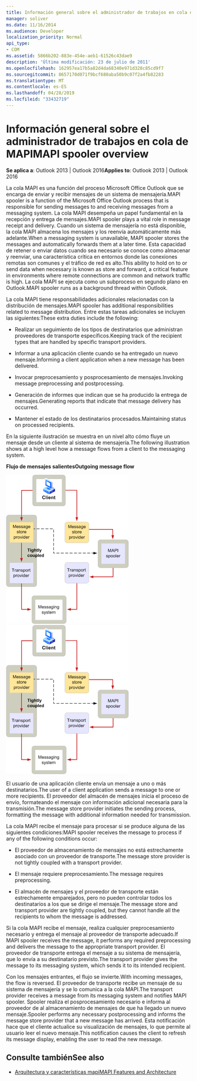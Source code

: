 ```yaml
---
title: Información general sobre el administrador de trabajos en cola de MAPI
manager: soliver
ms.date: 11/16/2014
ms.audience: Developer
localization_priority: Normal
api_type:
- COM
ms.assetid: 5866b202-883e-454e-aeb1-61526c43dae9
description: 'Última modificación: 23 de julio de 2011'
ms.openlocfilehash: 162957ea17b5a82d4da68340e971d328c85cd9f7
ms.sourcegitcommit: 8657170d071f9bcf680aba50b9c07f2a4fb82283
ms.translationtype: MT
ms.contentlocale: es-ES
ms.lasthandoff: 04/28/2019
ms.locfileid: "33432719"
---
```

# <a name="mapi-spooler-overview"></a><span data-ttu-id="ca889-103">Información general sobre el administrador de trabajos en cola de MAPI</span><span class="sxs-lookup"><span data-stu-id="ca889-103">MAPI spooler overview</span></span>
  
<span data-ttu-id="ca889-104">**Se aplica a**: Outlook 2013 | Outlook 2016</span><span class="sxs-lookup"><span data-stu-id="ca889-104">**Applies to**: Outlook 2013 | Outlook 2016</span></span> 
  
<span data-ttu-id="ca889-105">La cola MAPI es una función del proceso Microsoft Office Outlook que se encarga de enviar y recibir mensajes de un sistema de mensajería.</span><span class="sxs-lookup"><span data-stu-id="ca889-105">MAPI spooler is a function of the Microsoft Office Outlook process that is responsible for sending messages to and receiving messages from a messaging system.</span></span> <span data-ttu-id="ca889-106">La cola MAPI desempeña un papel fundamental en la recepción y entrega de mensajes.</span><span class="sxs-lookup"><span data-stu-id="ca889-106">MAPI spooler plays a vital role in message receipt and delivery.</span></span> <span data-ttu-id="ca889-107">Cuando un sistema de mensajería no está disponible, la cola MAPI almacena los mensajes y los reenvía automáticamente más adelante.</span><span class="sxs-lookup"><span data-stu-id="ca889-107">When a messaging system is unavailable, MAPI spooler stores the messages and automatically forwards them at a later time.</span></span> <span data-ttu-id="ca889-108">Esta capacidad de retener o enviar datos cuando sea necesario se conoce como almacenar y reenviar, una característica crítica en entornos donde las conexiones remotas son comunes y el tráfico de red es alto.</span><span class="sxs-lookup"><span data-stu-id="ca889-108">This ability to hold on to or send data when necessary is known as store and forward, a critical feature in environments where remote connections are common and network traffic is high.</span></span> <span data-ttu-id="ca889-109">La cola MAPI se ejecuta como un subproceso en segundo plano en Outlook.</span><span class="sxs-lookup"><span data-stu-id="ca889-109">MAPI spooler runs as a background thread within Outlook.</span></span>
  
<span data-ttu-id="ca889-110">La cola MAPI tiene responsabilidades adicionales relacionadas con la distribución de mensajes.</span><span class="sxs-lookup"><span data-stu-id="ca889-110">MAPI spooler has additional responsibilities related to message distribution.</span></span> <span data-ttu-id="ca889-111">Entre estas tareas adicionales se incluyen las siguientes:</span><span class="sxs-lookup"><span data-stu-id="ca889-111">These extra duties include the following:</span></span>
  
- <span data-ttu-id="ca889-112">Realizar un seguimiento de los tipos de destinatarios que administran proveedores de transporte específicos.</span><span class="sxs-lookup"><span data-stu-id="ca889-112">Keeping track of the recipient types that are handled by specific transport providers.</span></span>
    
- <span data-ttu-id="ca889-113">Informar a una aplicación cliente cuando se ha entregado un nuevo mensaje.</span><span class="sxs-lookup"><span data-stu-id="ca889-113">Informing a client application when a new message has been delivered.</span></span>
    
- <span data-ttu-id="ca889-114">Invocar preprocesamiento y posprocesamiento de mensajes.</span><span class="sxs-lookup"><span data-stu-id="ca889-114">Invoking message preprocessing and postprocessing.</span></span>
    
- <span data-ttu-id="ca889-115">Generación de informes que indican que se ha producido la entrega de mensajes.</span><span class="sxs-lookup"><span data-stu-id="ca889-115">Generating reports that indicate that message delivery has occurred.</span></span>
    
- <span data-ttu-id="ca889-116">Mantener el estado de los destinatarios procesados.</span><span class="sxs-lookup"><span data-stu-id="ca889-116">Maintaining status on processed recipients.</span></span>
    
<span data-ttu-id="ca889-117">En la siguiente ilustración se muestra en un nivel alto cómo fluye un mensaje desde un cliente al sistema de mensajería.</span><span class="sxs-lookup"><span data-stu-id="ca889-117">The following illustration shows at a high level how a message flows from a client to the messaging system.</span></span>
  
<span data-ttu-id="ca889-118">**Flujo de mensajes salientes**</span><span class="sxs-lookup"><span data-stu-id="ca889-118">**Outgoing message flow**</span></span>
  
<span data-ttu-id="ca889-119">![Flujo de mensajes salientes Flujo](media/amapi_46.gif "de mensajes salientes")</span><span class="sxs-lookup"><span data-stu-id="ca889-119">![Outgoing message flow](media/amapi_46.gif "Outgoing message flow")</span></span>
  
<span data-ttu-id="ca889-120">El usuario de una aplicación cliente envía un mensaje a uno o más destinatarios.</span><span class="sxs-lookup"><span data-stu-id="ca889-120">The user of a client application sends a message to one or more recipients.</span></span> <span data-ttu-id="ca889-121">El proveedor del almacén de mensajes inicia el proceso de envío, formateando el mensaje con información adicional necesaria para la transmisión.</span><span class="sxs-lookup"><span data-stu-id="ca889-121">The message store provider initiates the sending process, formatting the message with additional information needed for transmission.</span></span>
  
<span data-ttu-id="ca889-122">La cola MAPI recibe el mensaje para procesar si se produce alguna de las siguientes condiciones:</span><span class="sxs-lookup"><span data-stu-id="ca889-122">MAPI spooler receives the message to process if any of the following conditions occur:</span></span>
  
- <span data-ttu-id="ca889-123">El proveedor de almacenamiento de mensajes no está estrechamente asociado con un proveedor de transporte.</span><span class="sxs-lookup"><span data-stu-id="ca889-123">The message store provider is not tightly coupled with a transport provider.</span></span>
    
- <span data-ttu-id="ca889-124">El mensaje requiere preprocesamiento.</span><span class="sxs-lookup"><span data-stu-id="ca889-124">The message requires preprocessing.</span></span>
    
- <span data-ttu-id="ca889-125">El almacén de mensajes y el proveedor de transporte están estrechamente emparejados, pero no pueden controlar todos los destinatarios a los que se dirige el mensaje.</span><span class="sxs-lookup"><span data-stu-id="ca889-125">The message store and transport provider are tightly coupled, but they cannot handle all the recipients to whom the message is addressed.</span></span>
    
<span data-ttu-id="ca889-126">Si la cola MAPI recibe el mensaje, realiza cualquier preprocesamiento necesario y entrega el mensaje al proveedor de transporte adecuado.</span><span class="sxs-lookup"><span data-stu-id="ca889-126">If MAPI spooler receives the message, it performs any required preprocessing and delivers the message to the appropriate transport provider.</span></span> <span data-ttu-id="ca889-127">El proveedor de transporte entrega el mensaje a su sistema de mensajería, que lo envía a su destinatario previsto.</span><span class="sxs-lookup"><span data-stu-id="ca889-127">The transport provider gives the message to its messaging system, which sends it to its intended recipient.</span></span>
  
<span data-ttu-id="ca889-128">Con los mensajes entrantes, el flujo se invierte.</span><span class="sxs-lookup"><span data-stu-id="ca889-128">With incoming messages, the flow is reversed.</span></span> <span data-ttu-id="ca889-129">El proveedor de transporte recibe un mensaje de su sistema de mensajería y se lo comunica a la cola MAPI.</span><span class="sxs-lookup"><span data-stu-id="ca889-129">The transport provider receives a message from its messaging system and notifies MAPI spooler.</span></span> <span data-ttu-id="ca889-130">Spooler realiza el posprocesamiento necesario e informa al proveedor de al almacenamiento de mensajes de que ha llegado un nuevo mensaje.</span><span class="sxs-lookup"><span data-stu-id="ca889-130">Spooler performs any necessary postprocessing and informs the message store provider that a new message has arrived.</span></span> <span data-ttu-id="ca889-131">Esta notificación hace que el cliente actualice su visualización de mensajes, lo que permite al usuario leer el nuevo mensaje.</span><span class="sxs-lookup"><span data-stu-id="ca889-131">This notification causes the client to refresh its message display, enabling the user to read the new message.</span></span>
  
## <a name="see-also"></a><span data-ttu-id="ca889-132">Consulte también</span><span class="sxs-lookup"><span data-stu-id="ca889-132">See also</span></span>

- [<span data-ttu-id="ca889-133">Arquitectura y características mapi</span><span class="sxs-lookup"><span data-stu-id="ca889-133">MAPI Features and Architecture</span></span>](mapi-features-and-architecture.md)

